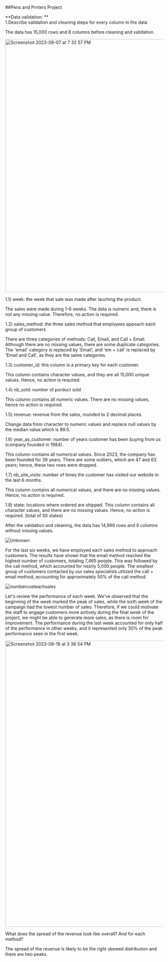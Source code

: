 ##Pens and Prnters Project

**Data validation: **  
1.Describe validation and cleaning steps for every column in the data

The data has 15,000 rows and 8 columns before cleaning and validation. 

<img width="806" alt="Screenshot 2023-08-07 at 7 32 57 PM" src="https://github.com/Alisa-HP/R-Programming/assets/142073343/96b16d16-1a6d-4243-a276-da16e01b716c">

1.1) week: the week that sale was made after lauching the product.

The sales were made during 1-6 weeks. The data is numeric and, there is not any missing value. Therefore, no action is required.

1.2) sales_method: the three sales method that employees appoach each group of customers

There are three categories of methods: Call, Email, and Call + Email. Although there are no missing values, there are some duplicate categories. The 'email' category is replaced by 'Email', and 'em + call' is replaced by 'Email and Call', as they are the same categories.

1.3) customer_id: this column is a primary key for each customer.

This column contains character values, and they are all 15,000 unique values. Hence, no action is required.

1.4) nb_sold: number of porduct sold

This column contains all numeric values. There are no missing values, hence no action is required.

1.5) revenue: revenue from the sales, rounded to 2 decimal places.

Change data from character to numeric values and replace null values by the median value which is 89.5.

1.6) year_as_customer: number of years customer has been buying from us (company founded in 1984).

This column contains all numerical values. Since 2023, the company has been founded for 39 years. There are some outliers, which are 47 and 63 years; hence, these two rows were dropped.

1.7) nb_site_visits: number of times the customer has visited our website in the last 6 months.

This column contains all numerical values, and there are no missing values. Hence, no action is required.

1.8) state: locations where ordered are shipped. This column contains all character values, and there are no missing values. Hence, no action is required. (total of 50 states)

After the validation and cleaning, the data has 14,998 rows and 9 columns without missing values.

![Unknown](https://github.com/Alisa-HP/R-Programming/assets/142073343/ba146888-a387-4bb0-870a-acabd85fad54)


For the last six weeks, we have employed each sales method to approach customers. The results have shown that the email method reached the highest number of customers, totaling 7,465 people. This was followed by the call method, which accounted for nearly 5,000 people. The smallest group of customers contacted by our sales specialists utilized the call + email method, accounting for approximately 50% of the call method.

![numbercusteachsales](https://github.com/Alisa-HP/R-Programming/assets/142073343/0cfcb378-95ff-4f2f-9f03-010ba9f7a403)

Let's review the performance of each week. We've observed that the beginning of the week marked the peak of sales, while the sixth week of the campaign had the lowest number of sales. Therefore, if we could motivate the staff to engage customers more actively during the final week of the project, we might be able to generate more sales, as there is room for improvement. The performance during the last week accounted for only half of the performance in other weeks, and it represented only 30% of the peak performance seen in the first week.


<img width="911" alt="Screenshot 2023-08-18 at 3 36 54 PM" src="https://github.com/Alisa-HP/R-Programming/assets/142073343/2f06cfff-e4a8-46c6-9c02-851a7709f42f">

What does the spread of the revenue look like overall? And for each method?

The spread of the revenue is likely to be the right skewed distribution and there are two peaks.

